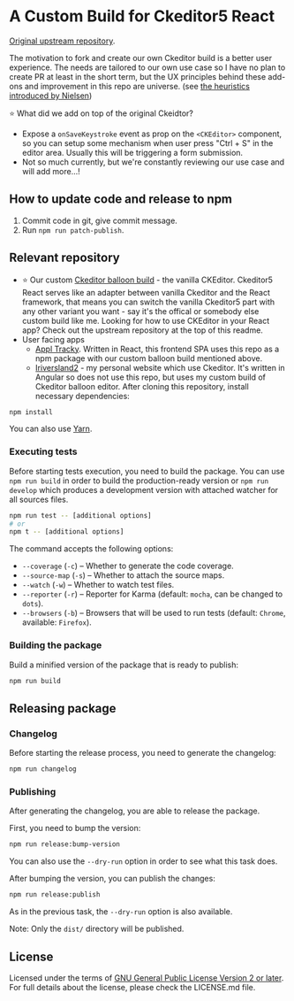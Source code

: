 # A Custom Build for Ckeditor5 React

[Original upstream repository](https://github.com/ckeditor/ckeditor5-react).

The motivation to fork and create our own Ckeditor build is a better user experience. The needs are tailored to our own use case so I have no plan to create PR at least in the short term, but the UX principles behind these add-ons and improvement in this repo are universe. (see [the heuristics introduced by Nielsen](https://en.wikipedia.org/wiki/Heuristic_evaluation))

⭐️ What did we add on top of the original Ckeidtor?
- Expose a `onSaveKeystroke` event as prop on the `<CKEditor>` component, so you can setup some mechanism when user press "Ctrl + S" in the editor area. Usually this will be triggering a form submission.
- Not so much currently, but we're constantly reviewing our use case and will add more...!

## How to update code and release to npm

1. Commit code in git, give commit message.
1. Run `npm run patch-publish`.

## Relevant repository

- ⭐️ Our custom [Ckeditor balloon build](https://github.com/rivernews/ckeditor5-build-balloon) - the vanilla CKEditor. Ckeditor5 React serves like an adapter between vanilla Ckeditor and the React framework, that means you can switch the vanilla Ckeditor5 part with any other variant you want - say it's the offical or somebody else custom build like me. Looking for how to use CKEditor in your React app? Check out the upstream repository at the top of this readme.
- User facing apps
    - [Appl Tracky](https://github.com/rivernews/appl-tracky-spa). Written in React, this frontend SPA uses this repo as a npm package with our custom balloon build mentioned above.
    - [Iriversland2](https://github.com/rivernews/iriversland2-spa) - my personal website which use Ckeditor. It's written in Angular so does not use this repo, but uses my custom build of Ckeditor balloon editor.
After cloning this repository, install necessary dependencies:

```bash
npm install
```

You can also use [Yarn](https://yarnpkg.com/).

### Executing tests

Before starting tests execution, you need to build the package. You can use `npm run build` in order to build the production-ready version
or `npm run develop` which produces a development version with attached watcher for all sources files.

```bash
npm run test -- [additional options]
# or
npm t -- [additional options]
```

The command accepts the following options:

* `--coverage` (`-c`) &ndash; Whether to generate the code coverage.
* `--source-map` (`-s`) &ndash; Whether to attach the source maps.
* `--watch` (`-w`) &ndash; Whether to watch test files.
* `--reporter` (`-r`) &ndash; Reporter for Karma (default: `mocha`, can be changed to `dots`).
* `--browsers` (`-b`) &ndash; Browsers that will be used to run tests (default: `Chrome`, available: `Firefox`).

### Building the package

Build a minified version of the package that is ready to publish:

```bash
npm run build
```

## Releasing package

### Changelog

Before starting the release process, you need to generate the changelog:

```bash
npm run changelog
```

### Publishing

After generating the changelog, you are able to release the package.

First, you need to bump the version:

```bash
npm run release:bump-version
```

You can also use the `--dry-run` option in order to see what this task does.

After bumping the version, you can publish the changes:

```bash
npm run release:publish
```

As in the previous task, the `--dry-run` option is also available.

Note: Only the `dist/` directory will be published.

## License

Licensed under the terms of [GNU General Public License Version 2 or later](http://www.gnu.org/licenses/gpl.html). For full details about the license, please check the LICENSE.md file.
